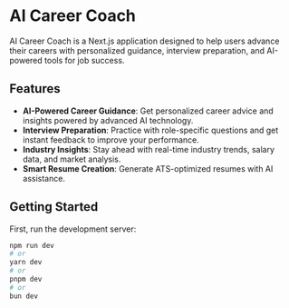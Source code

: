 # AI Career Coach

AI Career Coach is a Next.js application designed to help users advance their careers with personalized guidance, interview preparation, and AI-powered tools for job success.

## Features

- **AI-Powered Career Guidance**: Get personalized career advice and insights powered by advanced AI technology.
- **Interview Preparation**: Practice with role-specific questions and get instant feedback to improve your performance.
- **Industry Insights**: Stay ahead with real-time industry trends, salary data, and market analysis.
- **Smart Resume Creation**: Generate ATS-optimized resumes with AI assistance.

## Getting Started

First, run the development server:

```bash
npm run dev
# or
yarn dev
# or
pnpm dev
# or
bun dev
```
